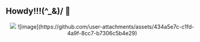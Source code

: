 ## Howdy!!!(^_&)/ 👋

<p align="center">
<img src="![image](https://github.com/user-attachments/assets/ee504fa5-2939-4d9a-87ce-9cdccd3393d8)"
</p>
  ![image](https://github.com/user-attachments/assets/434a5e7c-c1fd-4a9f-8cc7-b7306c5b4e29)

<!--
**Keshyoo/Keshyoo** is a ✨ _special_ ✨ repository because its `README.md` (this file) appears on your GitHub profile.

Here are some ideas to get you started:

- 🔭 I’m currently working on ...
- 🌱 I’m currently learning ...
- 👯 I’m looking to collaborate on ...
- 🤔 I’m looking for help with ...
- 💬 Ask me about ...
- 📫 How to reach me: ...
- 😄 Pronouns: ...
- ⚡ Fun fact: ...
-->
